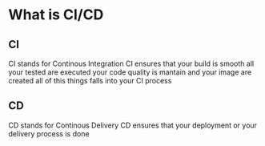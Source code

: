 # What is CI/CD
## CI
CI stands for Continous Integration 
CI ensures that your build is smooth all your tested are executed your code quality is mantain and your image are created all of this things falls into your CI process

## CD
CD stands for Continous Delivery
CD ensures that your deployment or your delivery process is done 
